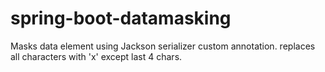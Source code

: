 # spring-boot-datamasking

Masks data element using Jackson serializer custom annotation.
replaces all characters with 'x' except last 4 chars.
